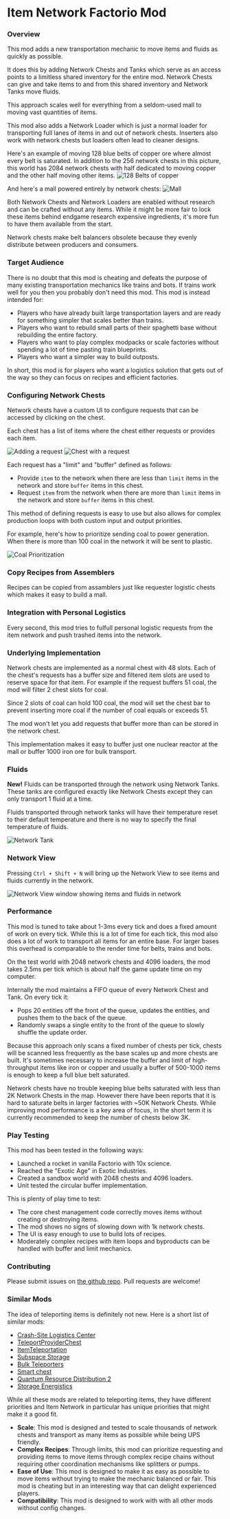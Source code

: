 # Item Network Factorio Mod

### Overview

This mod adds a new transportation mechanic to move items and fluids as quickly as possible.

It does this by adding Network Chests and Tanks which serve as an access points to a limitless shared inventory for the entire mod. Network Chests can give and take items to and from this shared inventory and Network Tanks move fluids.

This approach scales well for everything from a seldom-used mall to moving vast quantities of items.

This mod also adds a Network Loader which is just a normal loader for transporting full lanes of items in and out of network chests. Inserters also work with network chests but loaders often lead to cleaner designs.

Here's an example of moving 128 blue belts of copper ore where almost every belt is saturated. In addition to the 256 network chests in this picture, this world has 2084 network chests with half dedicated to moving copper and the other half moving other items.
![128 Belts of copper](/readme-pictures/2048-chest-test-consistency.png)

And here's a mall powered entirely by network chests:
![Mall](/readme-pictures/mall.png)

Both Network Chests and Network Loaders are enabled without research and can be crafted without any items. While it might be more fair to lock these items behind endgame research expensive ingredients, it's more fun to have them available from the start.

Network chests make belt balancers obsolete because they evenly distribute between producers and consumers.

### Target Audience

There is no doubt that this mod is cheating and defeats the purpose of many existing transportation mechanics like trains and bots. If trains work well for you then you probably don't need this mod. This mod is instead intended for:

- Players who have already built large transportation layers and are ready for something simpler that scales better than trains.
- Players who want to rebuild small parts of their spaghetti base without rebuilding the entire factory.
- Players who want to play complex modpacks or scale factories without spending a lot of time pasting train blueprints.
- Players who want a simpler way to build outposts.

In short, this mod is for players who want a logistics solution that gets out of the way so they can focus on recipes and efficient factories.

### Configuring Network Chests

Network chests have a custom UI to configure requests that can be accessed by clicking on the chest.

Each chest has a list of items where the chest either requests or provides each item.

![Adding a request](/readme-pictures/add-new-item.png)
![Chest with a request](/readme-pictures/chest-with-request.png)

Each request has a "limit" and "buffer" defined as follows:

- Provide `item` to the network when there are less than `limit` items in the network and store `buffer` items in this chest.
- Request `item` from the network when there are more than `limit` items in the network and store `buffer` items in this chest.

This method of defining requests is easy to use but also allows for complex production loops with both custom input and output priorities.

For example, here's how to prioritize sending coal to power generation. When there is more than 100 coal in the network it will be sent to plastic.

![Coal Prioritization](/readme-pictures/coal-priorities.png)

### Copy Recipes from Assemblers

Recipes can be copied from assamblers just like requester logistic chests which makes it easy to build a mall.

### Integration with Personal Logistics

Every second, this mod tries to fulfull personal logistic requests from the item network and push trashed items into the network.

### Underlying Implementation

Network chests are implemented as a normal chest with 48 slots. Each of the chest's requests has a buffer size and filtered item slots are used to reserve space for that item. For example if the request buffers 51 coal, the mod will filter 2 chest slots for coal.

Since 2 slots of coal can hold 100 coal, the mod will set the chest bar to prevent inserting more coal if the number of coal equals or exceeds 51.

The mod won't let you add requests that buffer more than can be stored in the network chest.

This implementation makes it easy to buffer just one nuclear reactor at the mall or buffer 1000 iron ore for bulk transport.

### Fluids

**New!** Fluids can be transported through the network using Network Tanks. These tanks are configured exactly like Network Chests except they can only transport 1 fluid at a time.

Fluids transported through network tanks will have their temperature reset to their default temperature and there is no way to specify the final temperature of fluids.

![Network Tank](/readme-pictures/network-tank.png)

### Network View

Pressing `Ctrl + Shift + N` will bring up the Network View to see items and fluids currently in the network.

![Network View window showing items and fluids in network](/readme-pictures/network-view.png)

### Performance

This mod is tuned to take about 1-3ms every tick and does a fixed amount of work on every tick. While this is a lot of time for each tick, this mod also does a lot of work to transport all items for an entire base. For larger bases this overhead is comparable to the render time for belts, trains and bots.

On the test world with 2048 network chests and 4096 loaders, the mod takes 2.5ms per tick which is about half the game update time on my computer.

Internally the mod maintains a FIFO queue of every Network Chest and Tank. On every tick it:

- Pops 20 entities off the front of the queue, updates the entities, and pushes them to the back of the queue.
- Randomly swaps a single entity to the front of the queue to slowly shuffle the update order.

Because this approach only scans a fixed number of chests per tick, chests will be scanned less frequently as the base scales up and more chests are built. It's sometimes necessary to increase the buffer and limit of high-throughput items like iron or copper and usually a buffer of 500-1000 items is enough to keep a full blue belt saturated.

Network chests have no trouble keeping blue belts saturated with less than 2K Network Chests in the map. However there have been reports that it is hard to saturate belts in larger factories with ~50K Network Chests. While improving mod performance is a key area of focus, in the short term it is currently recommended to keep the number of chests below 3K.

### Play Testing

This mod has been tested in the following ways:

- Launched a rocket in vanilla Factorio with 10x science.
- Reached the "Exotic Age" in Exotic Industries.
- Created a sandbox world with 2048 chests and 4096 loaders.
- Unit tested the circular buffer implementation.

This is plenty of play time to test:

- The core chest management code correctly moves items without creating or destroying items.
- The mod shows no signs of slowing down with 1k network chests.
- The UI is easy enough to use to build lots of recipes.
- Moderately complex recipes with item loops and byproducts can be handled with buffer and limit mechanics.

### Contributing

Please submit issues on [the github repo](https://github.com/year6b7a/item-network-factorio-mod). Pull requests are welcome!

### Similar Mods

The idea of teleporting items is definitely not new. Here is a short list of similar mods:

- [Crash-Site Logistics Center](https://mods.factorio.com/mod/Kux-LogisticsCenterCS)
- [TeleportProviderChest](https://mods.factorio.com/mod/TeleportProviderChest/faq)
- [ItemTeleportation](https://mods.factorio.com/mod/ItemTeleportation)
- [Subspace Storage](https://mods.factorio.com/mod/subspace_storage)
- [Bulk Teleporters](https://mods.factorio.com/mod/bulkteleport/faq)
- [Smart chest](https://mods.factorio.com/mod/smartchest)
- [Quantum Resource Distribution 2](https://mods.factorio.com/mod/QuantumResourceDistribution2)
- [Storage Energistics](https://mods.factorio.com/mod/storage_energistics)

While all these mods are related to teleporting items, they have different priorities and Item Network in particular has unique priorities that might make it a good fit.

- **Scale**: This mod is designed and tested to scale thousands of network chests and transport as many items as possible while being UPS friendly.
- **Complex Recipes**: Through limits, this mod can prioritize requesting and providing items to move items through complex recipe chains without requiring other coordination mechanisms like splitters or pumps.
- **Ease of Use**: This mod is designed to make it as easy as possible to move items without trying to make the mechanic balanced or fair. This mod is cheating but in an interesting way that can delight experienced players.
- **Compatibility**: This mod is designed to work with with all other mods without config changes.

